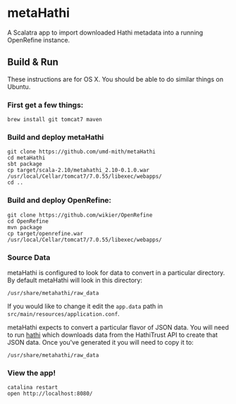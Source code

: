# metaHathi 

A Scalatra app to import downloaded Hathi metadata into a running OpenRefine instance.


## Build & Run

These instructions are for OS X. You should be able to do similar things on
Ubuntu.

### First get a few things:

    brew install git tomcat7 maven

### Build and deploy metaHathi
    
    git clone https://github.com/umd-mith/metaHathi
    cd metaHathi
    sbt package
    cp target/scala-2.10/metahathi_2.10-0.1.0.war /usr/local/Cellar/tomcat7/7.0.55/libexec/webapps/
    cd ..

### Build and deploy OpenRefine:

    git clone https://github.com/wikier/OpenRefine
    cd OpenRefine
    mvn package
    cp target/openrefine.war /usr/local/Cellar/tomcat7/7.0.55/libexec/webapps/

### Source Data

metaHathi is configured to look for data to convert in a particular directory. 
By default metaHathi will look in this directory:

    /usr/share/metahathi/raw_data

If you would like to change it edit the `app.data` path in 
`src/main/resources/application.conf`. 

metaHathi expects to convert a particular flavor of JSON data.  You will need 
to run [hathi](https://github.com/umd-mith/hathi) which downloads data from 
the HathiTrust API to create that JSON data. Once you've generated it you 
will need to copy it to:

    /usr/share/metahathi/raw_data

### View the app!

    catalina restart
    open http://localhost:8080/

